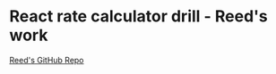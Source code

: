# React rate calculator drill - Reed's work
[Reed's GitHub Repo](https://github.com/rbertolette/tf-rb-react-rate-calculator-drill.git)

